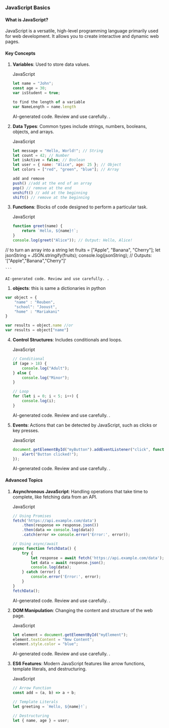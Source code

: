 
### JavaScript Basics

#### What is JavaScript?

JavaScript is a versatile, high-level programming language primarily used for web development. It allows you to create interactive and dynamic web pages.

#### Key Concepts

1. **Variables**: Used to store data values.
    
    JavaScript
    
    ```javascript
    let name = "John";
    const age = 30;
    var isStudent = true;

	to find the length of a variable
	var NameLength = name.length
    ```
    
    AI-generated code. Review and use carefully. .
    
2. **Data Types**: Common types include strings, numbers, booleans, objects, and arrays.
    
    JavaScript
    
    ```javascript
    let message = "Hello, World!"; // String
    let count = 42; // Number
    let isActive = false; // Boolean
    let user = { name: "Alice", age: 25 }; // Object
    let colors = ["red", "green", "blue"]; // Array

	add and remove
	push() //add at the end of an array
	pop() // remove at the end
	unshift() // add at the beginning
	shift() // remove at the beginning
    ```
    
    
3. **Functions**: Blocks of code designed to perform a particular task.
    
    JavaScript
    
    ```javascript
    function greet(name) {
        return `Hello, ${name}!`;
    }
    console.log(greet("Alice")); // Output: Hello, Alice!

// to turn an array into a string
let fruits = ["Apple", "Banana", "Cherry"];
let jsonString = JSON.stringify(fruits);
console.log(jsonString); // Outputs: '["Apple","Banana","Cherry"]'

    ```
    
    AI-generated code. Review and use carefully. .


1. **objects**: this is same a dictionaries in python 

```javascript
var object = {
	"name" : "Reuben",
	"school": "Jooust",
	"home" : "Mariakani"
}

var results = object.name //or
var results = object["name"]
```



    
4. **Control Structures**: Includes conditionals and loops.
    
    JavaScript
    
    ```javascript
    // Conditional
    if (age > 18) {
        console.log("Adult");
    } else {
        console.log("Minor");
    }
    
    // Loop
    for (let i = 0; i < 5; i++) {
        console.log(i);
    }
    ```
    
    AI-generated code. Review and use carefully. .
    
5. **Events**: Actions that can be detected by JavaScript, such as clicks or key presses.
    
    JavaScript
    
    ```javascript
    document.getElementById("myButton").addEventListener("click", function() {
        alert("Button clicked!");
    });
    ```
    
    AI-generated code. Review and use carefully. .
    

#### Advanced Topics

1. **Asynchronous JavaScript**: Handling operations that take time to complete, like fetching data from an API.
    
    JavaScript
    
    ```javascript
    // Using Promises
    fetch('https://api.example.com/data')
        .then(response => response.json())
        .then(data => console.log(data))
        .catch(error => console.error('Error:', error));
    
    // Using async/await
    async function fetchData() {
        try {
            let response = await fetch('https://api.example.com/data');
            let data = await response.json();
            console.log(data);
        } catch (error) {
            console.error('Error:', error);
        }
    }
    fetchData();
    ```
    
    AI-generated code. Review and use carefully. .
    
2. **DOM Manipulation**: Changing the content and structure of the web page.
    
    JavaScript
    
    ```javascript
    let element = document.getElementById("myElement");
    element.textContent = "New Content";
    element.style.color = "blue";
    ```
    
    AI-generated code. Review and use carefully. .
    
3. **ES6 Features**: Modern JavaScript features like arrow functions, template literals, and destructuring.
    
    JavaScript
    
    ```javascript
    // Arrow Function
    const add = (a, b) => a + b;
    
    // Template Literals
    let greeting = `Hello, ${name}!`;
    
    // Destructuring
    let { name, age } = user;
    ```
    
